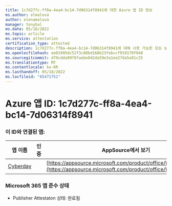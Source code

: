 ```yaml
---
title: 1c7d277c-ff8a-4ea4-bc14-7d06314f8941에 대한 Azure 앱 ID 정보
ms.author: elmalova
author: elenamalova
manager: tonybal
ms.date: 05/18/2022
ms.topic: article
ms.service: attestation
certification_type: attested
description: 1c7d277c-ff8a-4ea4-bc14-7d06314f8941에 대해 사용 가능한 모든 보안 및 규정 준수 정보입니다.
ms.openlocfilehash: ee01995dc52f3c08bd168b23febccf919170f948
ms.sourcegitcommit: d79cdda99f8faebe842da59e3a1ee27da5a91c25
ms.translationtype: MT
ms.contentlocale: ko-KR
ms.lasthandoff: 05/18/2022
ms.locfileid: "65471751"
---
```

# <a name="azure-app-id-1c7d277c-ff8a-4ea4-bc14-7d06314f8941"></a>Azure 앱 ID: 1c7d277c-ff8a-4ea4-bc14-7d06314f8941


### <a name="apps-associated-with-this-id"></a>이 ID와 연결된 앱:
| **앱 이름** | **인증** | **AppSource에서 보기** |
|--------------|---------------|-----------------------|
| [Cyberday](../forward/WA200001774.md) |  | [https://appsource.microsoft.com/product/office/WA200001774](https://appsource.microsoft.com/product/office/WA200001774) |

### <a name="microsoft-365-app-compliance-status"></a>Microsoft 365 앱 준수 상태
- Publisher Attestaton 상태: 완료됨
